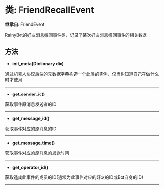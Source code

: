 # 类: FriendRecallEvent  
  
**继承自:** FriendEvent  
  
RainyBot的好友消息撤回事件类，记录了某次好友消息撤回事件的相关数据  
  
## 方法 
  
- **init_meta(Dictionary dic)**  
  
通过机器人协议后端的元数据字典构造一个此类的实例，仅当你知道自己在做什么时才使用  
  
---  
  
- **get_sender_id()**  
  
获取事件原消息发送者的ID  
  
---  
  
- **get_message_id()**  
  
获取事件对应的原消息的ID  
  
---  
  
- **get_message_time()**  
  
获取事件对应的原消息的发送时间  
  
---  
  
- **get_operator_id()**  
  
获取造成此事件的成员的ID(通常为此事件对应的好友的ID或Bot自身的ID)  
  
---  
  


